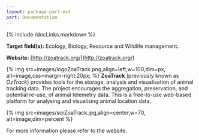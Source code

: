 ```yaml
---
layout: package-part-ext
part: Documentation
---
```

{% include /docLinks.markdown %}

**Target field(s):** Ecology, Biology, Resource and Wildlife management. 

**Website:** [http://zoatrack.org/](http://zoatrack.org/)

{% img src=images/logoZoaTrack.png,align=left,w=100,dim=px, alt=image,css=margin-right:20px; %}
**ZoaTrack** (previously known as *OzTrack*) provides tools for the storage, analysis and visualisation of animal tracking data.
The project encourages the aggregation, preservation, and potential re-use, of animal telemetry data. This is a free-to-use web-based platform for analysing and visualising animal location data. 

{% img src=images/scrZoaTrack.jpg,align=center,w=70, alt=image,dim=percent %}

For more information please refer to the website.
